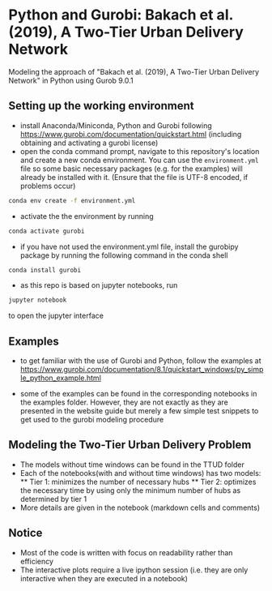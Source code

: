 # Python and Gurobi: Bakach et al. (2019), A Two-Tier Urban Delivery Network

Modeling the approach of "Bakach et al. (2019), A Two-Tier Urban Delivery Network" in Python using Gurob 9.0.1

## Setting up the working environment
* install Anaconda/Miniconda, Python and Gurobi following https://www.gurobi.com/documentation/quickstart.html (including obtaining and activating a gurobi license)
* open the conda command prompt, navigate to this repository's location and create a new conda environment. You can use the `environment.yml` file so some basic necessary packages (e.g. for the examples) will already be installed with it. (Ensure that the file is UTF-8 encoded, if problems occur)
```bash
conda env create -f environment.yml
```
* activate the the environment by running
```bash
conda activate gurobi
```
* if you have not used the environment.yml file, install the gurobipy package by running the following command in the conda shell
```bash
conda install gurobi
```
* as this repo is based on jupyter notebooks, run
```bash
jupyter notebook
```
to open the jupyter interface

## Examples
* to get familiar with the use of Gurobi and Python, follow the examples at https://www.gurobi.com/documentation/8.1/quickstart_windows/py_simple_python_example.html

* some of the examples can be found in the corresponding notebooks in the examples folder. However, they are not exactly as they are presented in the website guide but merely a few simple test snippets to get used to the gurobi modeling procedure


## Modeling the Two-Tier Urban Delivery Problem
* The models without time windows can be found in the TTUD folder
* Each of the notebooks(with and without time windows) has two models:
** Tier 1: minimizes the number of necessary hubs
** Tier 2: optimizes the necessary time by using only the minimum number of hubs as determined by tier 1
* More details are given in the notebook (markdown cells and comments)

## Notice
* Most of the code is written with focus on readability rather than efficiency
* The interactive plots require a live ipython session (i.e. they are only interactive when they are executed in a notebook)
